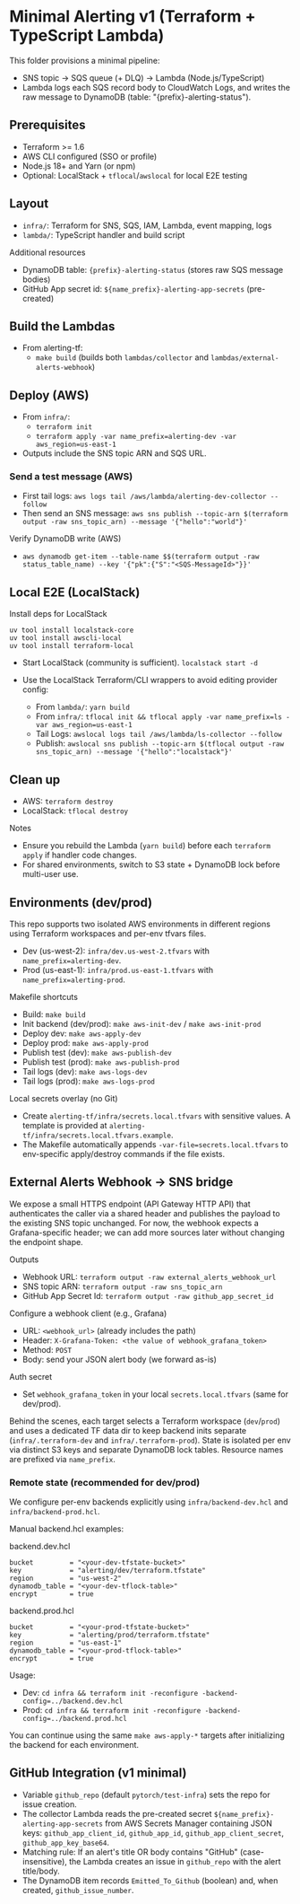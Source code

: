 # Minimal Alerting v1 (Terraform + TypeScript Lambda)

This folder provisions a minimal pipeline:
- SNS topic → SQS queue (+ DLQ) → Lambda (Node.js/TypeScript)
- Lambda logs each SQS record body to CloudWatch Logs, and writes the raw
  message to DynamoDB (table: "{prefix}-alerting-status").

## Prerequisites
- Terraform >= 1.6
- AWS CLI configured (SSO or profile)
- Node.js 18+ and Yarn (or npm)
- Optional: LocalStack + `tflocal`/`awslocal` for local E2E testing


## Layout
- `infra/`: Terraform for SNS, SQS, IAM, Lambda, event mapping, logs
- `lambda/`: TypeScript handler and build script
  
Additional resources
- DynamoDB table: `{prefix}-alerting-status` (stores raw SQS message bodies)
 - GitHub App secret id: `${name_prefix}-alerting-app-secrets` (pre-created)

## Build the Lambdas
- From alerting-tf:
  - `make build` (builds both `lambdas/collector` and `lambdas/external-alerts-webhook`)

## Deploy (AWS)
- From `infra/`:
  - `terraform init`
  - `terraform apply -var name_prefix=alerting-dev -var aws_region=us-east-1`
- Outputs include the SNS topic ARN and SQS URL.

### Send a test message (AWS)
- First tail logs: `aws logs tail /aws/lambda/alerting-dev-collector --follow`
- Then send an SNS message: `aws sns publish --topic-arn $(terraform output -raw sns_topic_arn) --message '{"hello":"world"}'`
  
Verify DynamoDB write (AWS)
- `aws dynamodb get-item --table-name $$(terraform output -raw status_table_name) --key '{"pk":{"S":"<SQS-MessageId>"}}'`


## Local E2E (LocalStack)
Install deps for LocalStack
```
uv tool install localstack-core
uv tool install awscli-local
uv tool install terraform-local
```

- Start LocalStack (community is sufficient).
`localstack start -d` 

- Use the LocalStack Terraform/CLI wrappers to avoid editing provider config:
  - From `lambda/`: `yarn build`
  - From `infra/`: `tflocal init && tflocal apply -var name_prefix=ls -var aws_region=us-east-1`
  - Tail Logs: `awslocal logs tail /aws/lambda/ls-collector --follow`
  - Publish: `awslocal sns publish --topic-arn $(tflocal output -raw sns_topic_arn) --message '{"hello":"localstack"}'`

## Clean up
- AWS: `terraform destroy`
- LocalStack: `tflocal destroy`

Notes
- Ensure you rebuild the Lambda (`yarn build`) before each `terraform apply` if handler code changes.
- For shared environments, switch to S3 state + DynamoDB lock before multi-user use.

## Environments (dev/prod)
This repo supports two isolated AWS environments in different regions using
Terraform workspaces and per-env tfvars files.

- Dev (us-west-2): `infra/dev.us-west-2.tfvars` with `name_prefix=alerting-dev`.
- Prod (us-east-1): `infra/prod.us-east-1.tfvars` with `name_prefix=alerting-prod`.

Makefile shortcuts
- Build: `make build`
- Init backend (dev/prod): `make aws-init-dev` / `make aws-init-prod`
- Deploy dev: `make aws-apply-dev`
- Deploy prod: `make aws-apply-prod`
- Publish test (dev): `make aws-publish-dev`
- Publish test (prod): `make aws-publish-prod`
- Tail logs (dev): `make aws-logs-dev`
- Tail logs (prod): `make aws-logs-prod`

Local secrets overlay (no Git)
- Create `alerting-tf/infra/secrets.local.tfvars` with sensitive values. A template
  is provided at `alerting-tf/infra/secrets.local.tfvars.example`.
- The Makefile automatically appends `-var-file=secrets.local.tfvars` to
  env-specific apply/destroy commands if the file exists.

## External Alerts Webhook → SNS bridge
We expose a small HTTPS endpoint (API Gateway HTTP API) that authenticates the caller via a shared header and publishes the payload to the existing SNS topic unchanged. For now, the webhook expects a Grafana-specific header; we can add more sources later without changing the endpoint shape.

Outputs
- Webhook URL: `terraform output -raw external_alerts_webhook_url`
- SNS topic ARN: `terraform output -raw sns_topic_arn`
 - GitHub App Secret Id: `terraform output -raw github_app_secret_id`

Configure a webhook client (e.g., Grafana)
- URL: `<webhook_url>` (already includes the path)
- Header: `X-Grafana-Token: <the value of webhook_grafana_token>`
- Method: `POST`
- Body: send your JSON alert body (we forward as-is)

Auth secret
- Set `webhook_grafana_token` in your local `secrets.local.tfvars` (same for dev/prod).

Behind the scenes, each target selects a Terraform workspace (`dev`/`prod`) and
uses a dedicated TF data dir to keep backend inits separate (`infra/.terraform-dev`
and `infra/.terraform-prod`). State is isolated per env via distinct S3 keys and
separate DynamoDB lock tables. Resource names are prefixed via `name_prefix`.

### Remote state (recommended for dev/prod)
We configure per-env backends explicitly
using `infra/backend-dev.hcl` and `infra/backend-prod.hcl`.


Manual backend.hcl examples:

backend.dev.hcl
```
bucket         = "<your-dev-tfstate-bucket>"
key            = "alerting/dev/terraform.tfstate"
region         = "us-west-2"
dynamodb_table = "<your-dev-tflock-table>"
encrypt        = true
```

backend.prod.hcl
```
bucket         = "<your-prod-tfstate-bucket>"
key            = "alerting/prod/terraform.tfstate"
region         = "us-east-1"
dynamodb_table = "<your-prod-tflock-table>"
encrypt        = true
```

Usage:
- Dev: `cd infra && terraform init -reconfigure -backend-config=../backend.dev.hcl`
- Prod: `cd infra && terraform init -reconfigure -backend-config=../backend.prod.hcl`

You can continue using the same `make aws-apply-*` targets after initializing the
backend for each environment.

## GitHub Integration (v1 minimal)
- Variable `github_repo` (default `pytorch/test-infra`) sets the repo for issue creation.
- The collector Lambda reads the pre-created secret `${name_prefix}-alerting-app-secrets` from AWS Secrets Manager
  containing JSON keys: `github_app_client_id`, `github_app_id`, `github_app_client_secret`, `github_app_key_base64`.
- Matching rule: If an alert's title OR body contains "GitHub" (case-insensitive), the Lambda creates an issue in
  `github_repo` with the alert title/body.
- The DynamoDB item records `Emitted_To_Github` (boolean) and, when created, `github_issue_number`.
